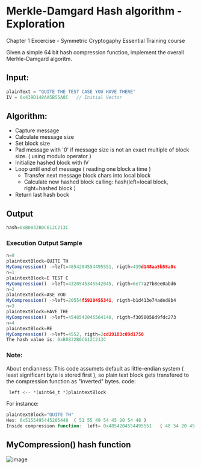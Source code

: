 # Merkle-Damgard Hash algorithm - Exploration

Chapter 1 Excercise - Symmetric Cryptogaphy Essential Training course

Given a simple 64 bit hash compression function, implement the overall Merhle-Damgard algoritm.

## Input:
```js
plainText = "QUITE THE TEST CASE YOU HAVE THERE"
IV = 0x439D148AA5B55A8C   // Initial Vector
```

## Algorithm:
- Capture message
- Calculate message size
- Set block size
- Pad message with '0' if message size is not an exact multiple of block size.  ( using modulo operator )
- Initialize hashed block with IV
- Loop until end of message ( reading one block a time )
  -	Transfer next message block chars into local block
  -	Calculate new hashed block calling:  hash(left=local block, right=hashed block )
- Return last hash bock

## Output
```js
hash=0xB0832B0C612C213C
```

### Execution Output Sample
```js
n=0
plaintextBlock=QUITE TH
MyCompression() ->left=4854204554495551, rigth=439d148aa5b55a8c
n=1
plaintextBlock=E TEST C
MyCompression() ->left=4320545345542045, rigth=6e77a27b8ee0abd6
n=2
plaintextBlock=ASE YOU 
MyCompression() ->left=20554f5920455341, rigth=b1d413e74aded8b4
n=3
plaintextBlock=HAVE THE
MyCompression() ->left=4548542045564148, rigth=f3050058d9fdc273
n=4
plaintextBlock=RE
MyCompression() ->left=4552, rigth=2cd39183c09d1750
The hash value is: 0xB0832B0C612C213C
```

### Note: 
About endianness:
This code assumets default as little-endian system ( least significant byte is stored first ),
so plain text block gets transfered to the compression function as "inverted" bytes. 
code:
```js
 left <-- *(uint64_t *)plaintextBlock
```
For instance:
```js
plaintextBlock="QUITE TH"
Hex: 0x5155495445205448  ( 51 55 49 54 45 20 54 48 )
Inside compression function:  left= 0x4854204554495551   ( 48 54 20 45 54 49 55 51 )
```
## MyCompression() hash function
![image](https://github.com/user-attachments/assets/154cc343-bc00-4a4b-849b-1b77567ae077)

